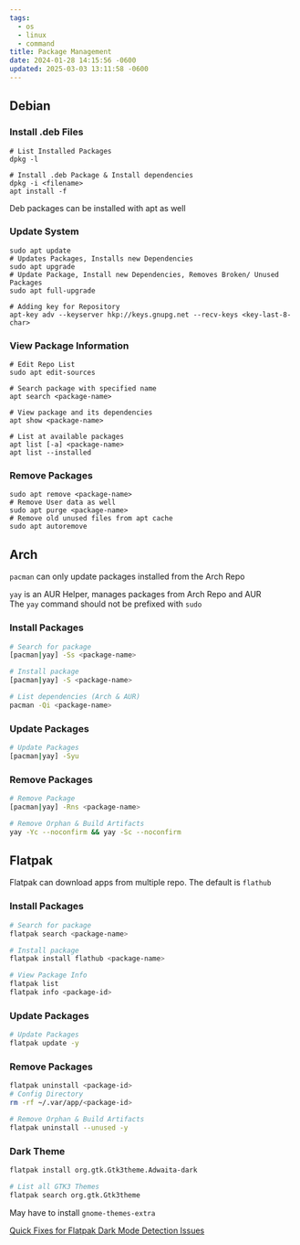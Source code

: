 ```yaml
---
tags:
  - os
  - linux
  - command
title: Package Management
date: 2024-01-28 14:15:56 -0600
updated: 2025-03-03 13:11:58 -0600
---
```


## Debian

### Install .deb Files

```shell
# List Installed Packages
dpkg -l

# Install .deb Package & Install dependencies
dpkg -i <filename> 
apt install -f
```

Deb packages can be installed with apt as well

### Update System

```shell
sudo apt update
# Updates Packages, Installs new Dependencies
sudo apt upgrade
# Update Package, Install new Dependencies, Removes Broken/ Unused Packages
sudo apt full-upgrade

# Adding key for Repository
apt-key adv --keyserver hkp://keys.gnupg.net --recv-keys <key-last-8-char>
```

### View Package Information

```shell
# Edit Repo List
sudo apt edit-sources

# Search package with specified name
apt search <package-name>

# View package and its dependencies
apt show <package-name>

# List at available packages
apt list [-a] <package-name>
apt list --installed
```

### Remove Packages

```shell
sudo apt remove <package-name>
# Remove User data as well
sudo apt purge <package-name>
# Remove old unused files from apt cache
sudo apt autoremove
```

## Arch

`pacman` can only update packages installed from the Arch Repo  

`yay` is an AUR Helper, manages packages from Arch Repo and AUR  
The `yay` command should not be prefixed with `sudo`

### Install Packages

```bash
# Search for package
[pacman|yay] -Ss <package-name>

# Install package
[pacman|yay] -S <package-name>

# List dependencies (Arch & AUR)
pacman -Qi <package-name>
```

### Update Packages

```bash
# Update Packages
[pacman|yay] -Syu
```

### Remove Packages

```bash
# Remove Package
[pacman|yay] -Rns <package-name>

# Remove Orphan & Build Artifacts
yay -Yc --noconfirm && yay -Sc --noconfirm
```

## Flatpak

Flatpak can download apps from multiple repo. The default is `flathub`  

### Install Packages

```bash
# Search for package
flatpak search <package-name>

# Install package
flatpak install flathub <package-name>

# View Package Info
flatpak list
flatpak info <package-id>
```

### Update Packages

```bash
# Update Packages
flatpak update -y
```

### Remove Packages

```bash
flatpak uninstall <package-id>
# Config Directory
rm -rf ~/.var/app/<package-id>

# Remove Orphan & Build Artifacts
flatpak uninstall --unused -y
```

### Dark Theme

```bash
flatpak install org.gtk.Gtk3theme.Adwaita-dark

# List all GTK3 Themes
flatpak search org.gtk.Gtk3theme
```

May have to install `gnome-themes-extra`

[Quick Fixes for Flatpak Dark Mode Detection Issues](https://fariszr.com/flatpak-dark-mode-fix/)
